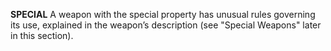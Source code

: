 __**SPECIAL**__
A weapon with the special property has unusual rules governing its use, explained in the weapon’s description (see "Special Weapons" later in this section).